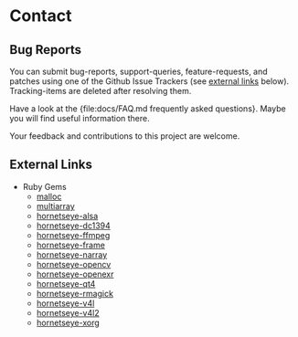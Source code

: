 Contact
=======

Bug Reports
-----------

You can submit bug-reports, support-queries, feature-requests, and patches using one of the Github Issue Trackers (see [external links](#External_Links) below). Tracking-items are deleted after resolving them.

Have a look at the {file:docs/FAQ.md frequently asked questions}. Maybe you will find useful information there.

Your feedback and contributions to this project are welcome.

External Links
--------------

* Ruby Gems
    * [malloc](http://github.com/wedesoft/malloc/issues)
    * [multiarray](http://github.com/wedesoft/multiarray/issues)
    * [hornetseye-alsa](http://github.com/wedesoft/hornetseye-alsa/issues)
    * [hornetseye-dc1394](http://github.com/wedesoft/hornetseye-dc1394/issues)
    * [hornetseye-ffmpeg](http://github.com/wedesoft/hornetseye-ffmpeg/issues)
    * [hornetseye-frame](http://github.com/wedesoft/hornetseye-frame/issues)
    * [hornetseye-narray](http://github.com/wedesoft/hornetseye-narray/issues)
    * [hornetseye-opencv](http://github.com/wedesoft/hornetseye-opencv/issues)
    * [hornetseye-openexr](http://github.com/wedesoft/hornetseye-openexr/issues)
    * [hornetseye-qt4](http://github.com/wedesoft/hornetseye-qt4/issues)
    * [hornetseye-rmagick](http://github.com/wedesoft/hornetseye-rmagick/issues)
    * [hornetseye-v4l](http://github.com/wedesoft/hornetseye-v4l/issues)
    * [hornetseye-v4l2](http://github.com/wedesoft/hornetseye-v4l2/issues)
    * [hornetseye-xorg](http://github.com/wedesoft/hornetseye-xorg/issues)

